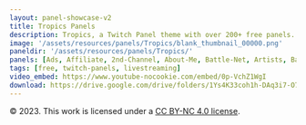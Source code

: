 ```yaml
---
layout: panel-showcase-v2 
title: Tropics Panels 
description: Tropics, a Twitch Panel theme with over 200+ free panels. 
image: '/assets/resources/panels/Tropics/blank_thumbnail_00000.png'
paneldir: '/assets/resources/panels/Tropics/'
panels: [Ads, Affiliate, 2nd-Channel, About-Me, Battle-Net, Artists, Background, ArtStation, Birthday, BTTV, Calendar, Blog, Charity, Chat-Rules, Clips, Channel-Points, Emotes, Fanmail, Donate, Editor, Friends, Games, Gear, FAQ, Hardware, Hive, Hall-of-Fame, Hall-of-Shame, Ko-Fi, Languages, Leaderboard, Links, Music, Mastadon, Merch, Mods, New-Channel, P.O, Partners, My-Shop, Sponsorships, Subscribe, Support, TikTok, Perks, Playlist, Pronouns, Rules]
tags: [free, twitch-panels, livestreaming]
video_embed: https://www.youtube-nocookie.com/embed/0p-VchZ1WgI
download: https://drive.google.com/drive/folders/1Ys4K33coh1h-DAq3i7-O7ZjrLHat_zkP?usp=share_link
---
```


© 2023. This work is licensed under a [CC BY-NC 4.0 license](https://creativecommons.org/licenses/by-nc/4.0/).